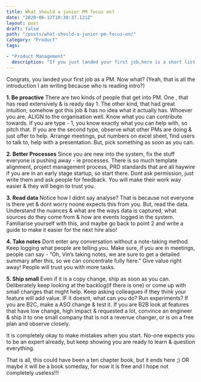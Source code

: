 ```yaml
---
title: What should a junior PM focus on? 
date: "2020-06-12T10:30:37.121Z"
layout: post
draft: false
path: "/posts/what-should-a-junior-pm-focus-on/"
category: "Product"
tags:

- "Product Management"
  description: "If you just landed your first job,here is a short list of things you should get on right away"
---
```



Congrats, you landed your first job as a PM. Now what? (Yeah, that is all the introduction I am writing because who is reading intro?) 

**1. Be proactive**
There are two kinds of people that get into PM. One , that has read extensively & is ready day 1. The other kind, that had great intuition, somehow got this job & has no idea what it actually has. Whoever you are, ALIGN to the organisation well. Know what you can contribute towards. If you are type - 1, you know exactly what you can help with, so pitch that. If you are the second type, observe what other PMs are doing & just offer to help. Arrange meetings, put numbers on excel sheet, find users to talk to, help with a presentation. But, pick something as soon as you can. 

**2. Better Processes**
Since you are new into the system, fix the stuff everyone is pushing away - ie processes. There is so much template alignment, project management process, PRD standards that are all haywire if you are in an early stage startup, so start there. Dont ask permission, just write them and ask people for feedback. You will make their work way easier & they will begin to trust you. 

**3. Read data**
Notice how I didnt say analyse? That is because not everyone is there yet & dont worry noone expects this from you. But, read the data. Understand the nuances & what are the ways data is captured, what sources do they come from & how are events logged in the system. Familiarise yourself with this, and maybe go back to point 2 and write a guide to make it easier for the next hire also! 

**4. Take notes**
Dont enter any conversation without a note-taking method. Keep logging what people are telling you. Make sure, if you are in meetings, people can say - “Oh, Vin’s taking notes, we are sure to get a detailed summary after this, so we can concentrate fully here.” Give value right away! People will trust you with more tasks. 

**5. Ship small**
Even if it is a copy change, ship as soon as you can. Deliberately keep looking at the backlog(if there is one) or come up with small changes that might help. Keep asking colleagues if they think your feature will add value. IF it doesnt, what can you do? Run experiments? If you are B2C, make a ASO change & test it. If you are B2B look at features that have low change, high impact & requested a lot, convince an engineer & ship it to one small company that is not a revenue changer, or is on a free plan and observe closely. 

It is completely okay to make mistakes when you start. No-one expects you to be an expert already, but keep showing you are ready to learn & question everything. 

That is all, this could have been a ten chapter book, but it ends here ;) OR maybe it will be a book someday, for now it is free and I hope not completely useless!!! 